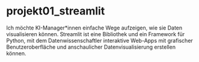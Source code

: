 # projekt01_streamlit
Ich möchte KI-Manager*innen einfache Wege aufzeigen, wie sie Daten visualisieren können.
Streamlit ist eine Bibliothek und ein Framework für Python, mit dem Datenwissenschaftler interaktive Web-Apps mit grafischer Benutzeroberfläche und anschaulicher Datenvisualisierung erstellen können.
